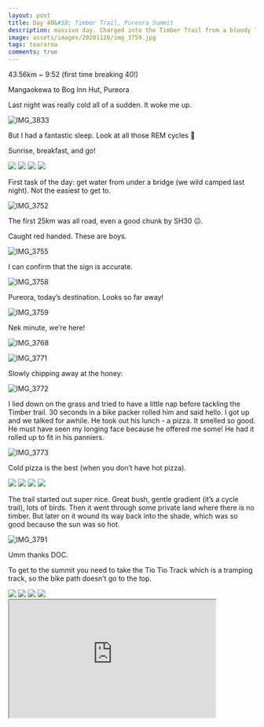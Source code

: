 ```yaml
---
layout: post
title: Day 40&#58; Timber Trail, Pureora Summit
description: massive day. Charged into the Timber Trail from a bloody long road walk. Sumitted and descended to Bog Inn
image: assets/images/20201120/img_3759.jpg
tags: teararoa
comments: true
---
```


43.56km ~ 9:52 (first time breaking 40!)

Mangaokewa to Bog Inn Hut, Pureora

Last night was really cold all of a sudden. It woke me up.

![IMG_3833](/assets/images/20201120/img_3833.jpg)

But I had a fantastic sleep. Look at all those REM cycles 👀

Sunrise, breakfast, and go!

<div class="gallery" data-columns="2">
  <img src="/assets/images/20201120/img_3748.jpg">
  <img src="/assets/images/20201120/img_3749.jpg">
  <img src="/assets/images/20201120/img_3750.jpg">
  <img src="/assets/images/20201120/img_3751.jpg">
</div>

First task of the day: get water from under a bridge (we wild camped last night). Not the easiest to get to.

![IMG_3752](/assets/images/20201120/img_3752.jpg)

The first 25km was all road, even a good chunk by SH30 ☹️.

Caught red handed. These are boys. 

![IMG_3755](/assets/images/20201120/img_3755.jpg)

I can confirm that the sign is accurate.

![IMG_3758](/assets/images/20201120/img_3758.jpg)

Pureora, today’s destination. Looks so far away!

![IMG_3759](/assets/images/20201120/img_3759.jpg)

Nek minute, we’re here!

![IMG_3768](/assets/images/20201120/img_3768.jpg)

![IMG_3771](/assets/images/20201120/img_3771.jpg)

Slowly chipping away at the honey:

![IMG_3772](/assets/images/20201120/img_3772.jpg)

I lied down on the grass and tried to have a little nap before tackling the Timber trail. 30 seconds in a bike packer rolled him and said hello. I got up and we talked for awhile. He took out his lunch - a pizza. It smelled so good. He must have seen my longing face because he offered me some! He had it rolled up to fit in his panniers. 

![IMG_3773](/assets/images/20201120/img_3773.jpg)

Cold pizza is the best (when you don’t have hot pizza).

<div class="gallery" data-columns="2">
  <img src="/assets/images/20201120/img_3774.jpg">
  <img src="/assets/images/20201120/img_3778.jpg">
  <img src="/assets/images/20201120/img_3782.jpg">
  <img src="/assets/images/20201120/img_3783.jpg">
</div>

The trail started out super nice. Great bush, gentle gradient (it’s a cycle trail), lots of birds. Then it went through some private land where there is no timber. But later on it wound its way back into the shade, which was so good because the sun was so hot.

![IMG_3791](/assets/images/20201120/img_3791.jpg)

Umm thanks DOC.

To get to the summit you need to take the Tio Tio Track which is a tramping track, so the bike path doesn’t go to the top.

<div class="gallery" data-columns="2">
  <img src="/assets/images/20201120/img_3804.jpg">
  <img src="/assets/images/20201120/img_3805.jpg">
  <img src="/assets/images/20201120/img_3806.jpg">
  <img src="/assets/images/20201120/img_3807.jpg">
</div>

<iframe width="420" height="240"
src="https://www.youtube.com/embed/5sPWjR8QOpA">

The view at the Pureora summit is very very good. Worth the extra time to get up there (and get down). Weather was perfect as well. In the distance you can see Lake Taupo, Mt Ruapehu and Mt Ngauruhoe.

<div class="gallery" data-columns="2">
  <img src="/assets/images/20201120/img_3809.jpg">
  <img src="/assets/images/20201120/img_3810.jpg">
  <img src="/assets/images/20201120/img_3811.jpg">
  <img src="/assets/images/20201120/img_3812.jpg">
</div>

The way down TA takes us through an unmaintained track. Thanks TA! But it wasn’t too bad; not compared to what I’ve already experienced...

![IMG_3813](/assets/images/20201120/img_3813.jpg)

Beautiful.

<div class="gallery" data-columns="2">
  <img src="/assets/images/20201120/img_3816.jpg">
  <img src="/assets/images/20201120/img_3817.jpg">
  <img src="/assets/images/20201120/img_3818.jpg">
  <img src="/assets/images/20201120/img_3821.jpg">
</div>

It has been a long day, and I don’t want to get to camp dark. But it has definitely taken longer than I expected to get to Bog Inn hut from the summit. 

<div class="gallery" data-columns="2">
  <img src="/assets/images/20201120/img_3826.jpg">
  <img src="/assets/images/20201120/img_3827.jpg">
  <img src="/assets/images/20201120/img_3828.jpg">
  <img src="/assets/images/20201120/img_3829.jpg">
</div>

The hut is old and rustic. In other words, it has charm. I’m staying in my tent though which I find is the coziest place.

![IMG_3832](/assets/images/20201120/img_3832.jpg)

Tomorrow: Camp Epic (probably)

| Progress | KM |
| ---- |:----:|
| Trail | 470 + 18 |
| Road | 321+ 25 |
| Water | 17 |
| Hitch | 94 |
| **Total** | **945** |

－_Rick_